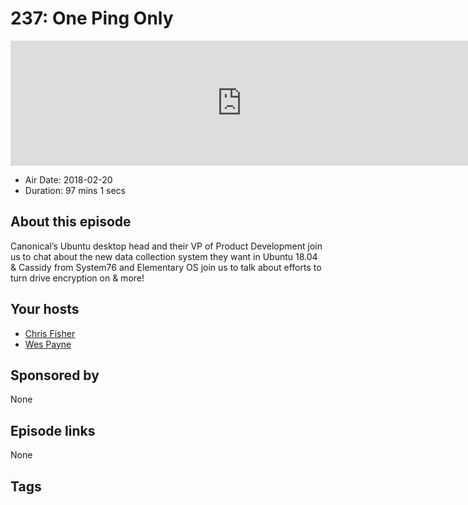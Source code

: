 # 237: One Ping Only

<iframe src="https://player.fireside.fm/v2/RUkczH-V+27PjyMhk?theme=dark" width="740" height="200" frameborder="0" scrolling="no"></iframe>

* Air Date: 2018-02-20
* Duration: 97 mins 1 secs

## About this episode

Canonical’s Ubuntu desktop head and their VP of Product Development join us to chat about the new data collection system they want in Ubuntu 18.04 & Cassidy from System76 and Elementary OS join us to talk about efforts to turn drive encryption on & more!

## Your hosts
* [Chris Fisher](https://linuxunplugged.com/hosts/chrislas)
* [Wes Payne](https://linuxunplugged.com/hosts/wes)

## Sponsored by

None



## Episode links

None



## Tags

